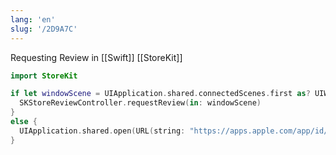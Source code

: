 ```yaml
---
lang: 'en'
slug: '/2D9A7C'
---
```


Requesting Review in [[Swift]] [[StoreKit]]

```swift
import StoreKit

if let windowScene = UIApplication.shared.connectedScenes.first as? UIWindowScene {
  SKStoreReviewController.requestReview(in: windowScene)
}
else {
  UIApplication.shared.open(URL(string: "https://apps.apple.com/app/id/1666355842?action=write-review")!)
}
```
